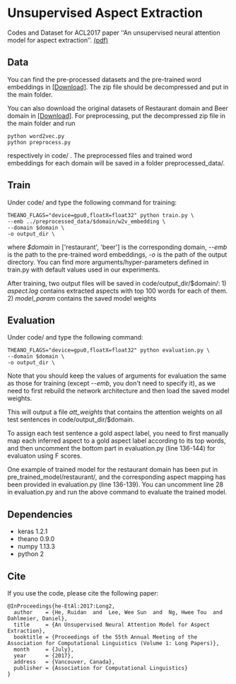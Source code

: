 # Unsupervised Aspect Extraction
Codes and Dataset for ACL2017 paper ‘‘An unsupervised neural attention model for aspect extraction’’. [(pdf)](http://aclweb.org/anthology/P/P17/P17-1036.pdf)

## Data
You can find the pre-processed datasets and the pre-trained word embeddings in [[Download]](https://drive.google.com/open?id=1L4LRi3BWoCqJt5h45J2GIAW9eP_zjiNc). The zip file should be decompressed and put in the main folder.

You can also download the original datasets of Restaurant domain and Beer domain in [[Download]](https://drive.google.com/open?id=1qzbTiJ2IL5ATZYNMp2DRkHvbFYsnOVAQ). For preprocessing, put the decompressed zip file in the main folder and run 
```
python word2vec.py
python preprocess.py
```
respectively in code/ . The preprocessed files and trained word embeddings for each domain will be saved in a folder preprocessed_data/.

## Train
Under code/ and type the following command for training:
```
THEANO_FLAGS="device=gpu0,floatX=float32" python train.py \
--emb ../preprocessed_data/$domain/w2v_embedding \
--domain $domain \
-o output_dir \
```
where *$domain* in ['restaurant', 'beer'] is the corresponding domain, *--emb* is the path to the pre-trained word embeddings, *-o* is the path of the output directory. You can find more arguments/hyper-parameters defined in train.py with default values used in our experiments.

After training, two output files will be saved in code/output_dir/$domain/: 1) *aspect.log* contains extracted aspects with top 100 words for each of them. 2) *model_param* contains the saved model weights

## Evaluation
Under code/ and type the following command:
```
THEANO_FLAGS="device=gpu0,floatX=float32" python evaluation.py \
--domain $domain \
-o output_dir \
```
Note that you should keep the values of arguments for evaluation the same as those for training (except *--emb*, you don't need to specify it), as we need to first rebuild the network architecture and then load the saved model weights.

This will output a file *att_weights* that contains the attention weights on all test sentences in code/output_dir/$domain.

To assign each test sentence a gold aspect label, you need to first manually map each inferred aspect to a gold aspect label according to its top words, and then uncomment the bottom part in evaluation.py (line 136-144) for evaluaton using F scores.

One example of trained model for the restaurant domain has been put in pre_trained_model/restaurant/, and the corresponding aspect mapping has been provided in evaluation.py (line 136-139). You can uncomment line 28 in evaluation.py and run the above command to evaluate the trained model.

## Dependencies
* keras 1.2.1
* theano 0.9.0
* numpy 1.13.3
* python 2

## Cite
If you use the code, please cite the following paper:
```
@InProceedings{he-EtAl:2017:Long2,
  author    = {He, Ruidan  and  Lee, Wee Sun  and  Ng, Hwee Tou  and  Dahlmeier, Daniel},
  title     = {An Unsupervised Neural Attention Model for Aspect Extraction},
  booktitle = {Proceedings of the 55th Annual Meeting of the Association for Computational Linguistics (Volume 1: Long Papers)},
  month     = {July},
  year      = {2017},
  address   = {Vancouver, Canada},
  publisher = {Association for Computational Linguistics}
}
```





